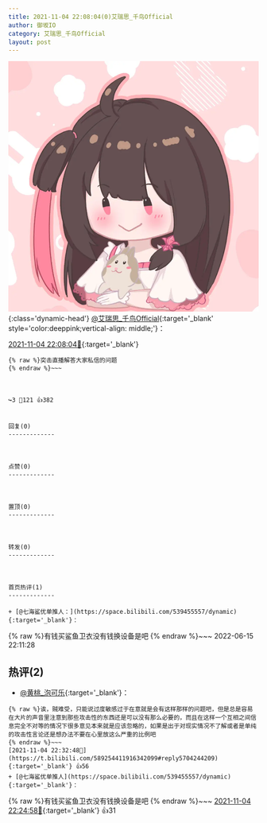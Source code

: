```yaml
---
title: 2021-11-04 22:08:04(0)艾瑞思_千鸟Official
author: 御坂IO
category: 艾瑞思_千鸟Official
layout: post
---
```


![img](/images/7e08840c56f251de28bdf766b647bd5fe9a5d50a.jpg){:class='dynamic-head'}
[@艾瑞思_千鸟Official](https://space.bilibili.com/1090010845/dynamic){:target='_blank' style='color:deeppink;vertical-align: middle;'}：

[2021-11-04 22:08:04🔗](https://t.bilibili.com/589254411916342099){:target='_blank'}

~~~
{% raw %}突击直播解答大家私信的问题
{% endraw %}~~~



↪️3 💬121 👍382


回复(0)
-------------



点赞(0)
-------------



置顶(0)
-------------



转发(0)
-------------



首页热评(1)
-------------

+ [@七海鲨优单推人：](https://space.bilibili.com/539455557/dynamic){:target='_blank'}：
~~~
{% raw %}有钱买鲨鱼卫衣没有钱换设备是吧
{% endraw %}~~~
2022-06-15 22:11:28


热评(2)
-------------

+ [@黄桃_泡可乐](https://space.bilibili.com/405842368/dynamic){:target='_blank'}：
~~~
{% raw %}诶，贼难受，只能说过度敏感过于在意就是会有这样那样的问题吧，但是总是容易在大片的声音里注意到那些攻击性的东西还是可以没有那么必要的，而且在这样一个互相之间信息完全不对等的情况下很多意见本来就是应该忽略的，如果是出于对现实情况不了解或者是单纯的攻击性言论还是想办法不要在心里放这么严重的比例吧
{% endraw %}~~~
[2021-11-04 22:32:48🔗](https://t.bilibili.com/589254411916342099#reply5704244209){:target='_blank'} 👍56
+ [@七海鲨优单推人](https://space.bilibili.com/539455557/dynamic){:target='_blank'}：
~~~
{% raw %}有钱买鲨鱼卫衣没有钱换设备是吧
{% endraw %}~~~
[2021-11-04 22:24:58🔗](https://t.bilibili.com/589254411916342099#reply5704195478){:target='_blank'} 👍31


